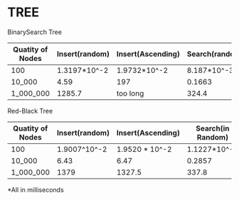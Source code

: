 # TREE


 BinarySearch Tree


Quatity of Nodes | Insert(random) |Insert(Ascending) | Search(random) | Search(Ascending)|  
 ------          | ------         | ------           | ------            |  ---- |
  100            |    1.3197*10^-2            |            1.9732*10^-2 | 8.187*10^-3   | 5*10^-5           
  10_000         |       4.59         |            197 |  0.1663 |421.1
  1_000_000      |        1285.7       |            too long |  324.4   | TOO LONG
   
   
Red-Black Tree   

Quatity of Nodes | Insert(random) |Insert(Ascending) | Search(in Random) | Search  (Ascending)|
 ------          | ------         | ------           | ------ | ----  |
  100            |   1.9007^10^-2   |  1.9520 * 10^-2 |  1.1227*10^-2 | 2*10^-5 
  10_000         |      6.43          |            6.47 | 0.2857 |0.308
  1_000_000      |       1379         |            1327.5 |  337.8 |323.3


  
*All in milliseconds
